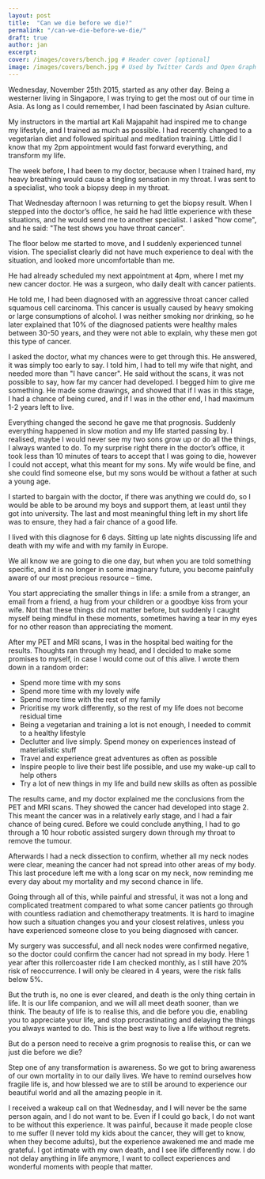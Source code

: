```yaml
---
layout: post
title:  "Can we die before we die?"
permalink: "/can-we-die-before-we-die/"
draft: true
author: jan
excerpt:
cover: /images/covers/bench.jpg # Header cover [optional]
image: /images/covers/bench.jpg # Used by Twitter Cards and Open Graph [optional]
---
```

Wednesday, November 25th 2015, started as any other day. Being a westerner living in Singapore, I was trying to get the most out of our time in Asia. As long as I could remember, I had been fascinated by Asian culture.

My instructors in the martial art Kali Majapahit had inspired me to change my lifestyle, and I trained as much as possible. I had recently changed to a vegetarian diet and followed spiritual and meditation training. Little did I know that my 2pm appointment would fast forward everything, and transform my life.

The week before, I had been to my doctor, because when I trained hard, my heavy breathing would cause a tingling sensation in my throat. I was sent to a specialist, who took a biopsy deep in my throat.

That Wednesday afternoon I was returning to get the biopsy result. When I stepped into the doctor’s office, he said he had little experience with these situations, and he would send me to another specialist. I asked "how come", and he said: "The test shows you have throat cancer".

The floor below me started to move, and I suddenly experienced tunnel vision. The specialist clearly did not have much experience to deal with the situation, and looked more uncomfortable than me.

He had already scheduled my next appointment at 4pm, where I met my new cancer doctor. He was a surgeon, who daily dealt with cancer patients.

He told me, I had been diagnosed with an aggressive throat cancer called squamous cell carcinoma. This cancer is usually caused by heavy smoking or large consumptions of alcohol. I was neither smoking nor drinking, so he later explained that 10% of the diagnosed patients were healthy males between 30-50 years, and they were not able to explain, why these men got this type of cancer.

I asked the doctor, what my chances were to get through this. He answered, it was simply too early to say. I told him, I had to tell my wife that night, and needed more than "I have cancer". He said without the scans, it was not possible to say, how far my cancer had developed. I begged him to give me something. He made some drawings, and showed that if I was in this stage, I had a chance of being cured, and if I was in the other end, I had maximum 1-2 years left to live.

Everything changed the second he gave me that prognosis. Suddenly everything happened in slow motion and my life started passing by. I realised, maybe I would never see my two sons grow up or do all the things, I always wanted to do.
To my surprise right there in the doctor’s office, it took less than 10 minutes of tears to accept that I was going to die, however I could not accept, what this meant for my sons. My wife would be fine, and she could find someone else, but my sons would be without a father at such a young age.

I started to bargain with the doctor, if there was anything we could do, so I would be able to be around my boys and support them, at least until they got into university. The last and most meaningful thing left in my short life was to ensure, they had a fair chance of a good life.

I lived with this diagnose for 6 days. Sitting up late nights discussing life and death with my wife and with my family in Europe.

We all know we are going to die one day, but when you are told something specific, and it is no longer in some imaginary future, you become painfully aware of our most precious resource – time.

You start appreciating the smaller things in life: a smile from a stranger, an email from a friend, a hug from your children or a goodbye kiss from your wife. Not that these things did not matter before, but suddenly I caught myself being mindful in these moments, sometimes having a tear in my eyes for no other reason than appreciating the moment.

After my PET and MRI scans, I was in the hospital bed waiting for the results. Thoughts ran through my head, and I decided to make some promises to myself, in case I would come out of this alive. I wrote them down in a random order:

- Spend more time with my sons
- Spend more time with my lovely wife
- Spend more time with the rest of my family
- Prioritise my work differently, so the rest of my life does not become residual time
- Being a vegetarian and training a lot is not enough, I needed to commit to a healthy lifestyle
- Declutter and live simply. Spend money on experiences instead of materialistic stuff
- Travel and experience great adventures as often as possible
- Inspire people to live their best life possible, and use my wake-up call to help others
- Try a lot of new things in my life and build new skills as often as possible

The results came, and my doctor explained me the conclusions from the PET and MRI scans. They showed the cancer had developed into stage 2. This meant the cancer was in a relatively early stage, and I had a fair chance of being cured.
Before we could conclude anything, I had to go through a 10 hour robotic assisted surgery down through my throat to remove the tumour.

Afterwards I had a neck dissection to confirm, whether all my neck nodes were clear, meaning the cancer had not spread into other areas of my body. This last procedure left me with a long scar on my neck, now reminding me every day about my mortality and my second chance in life.

Going through all of this, while painful and stressful, it was not a long and complicated treatment compared to what some cancer patients go through with countless radiation and chemotherapy treatments. It is hard to imagine how such a situation changes you and your closest relatives, unless you have experienced someone close to you being diagnosed with cancer.

My surgery was successful, and all neck nodes were confirmed negative, so the doctor could confirm the cancer had not spread in my body. Here 1 year after this rollercoaster ride I am checked monthly, as I still have 20% risk of reoccurrence. I will only be cleared in 4 years, were the risk falls below 5%.

But the truth is, no one is ever cleared, and death is the only thing certain in life. It is our life companion, and we will all meet death sooner, than we think. The beauty of life is to realise this, and die before you die, enabling you to appreciate your life, and stop procrastinating and delaying the things you always wanted to do. This is the best way to live a life without regrets.

But do a person need to receive a grim prognosis to realise this, or can we just die before we die?

Step one of any transformation is awareness. So we got to bring awareness of our own mortality in to our daily lives. We have to remind ourselves how fragile life is, and how blessed we are to still be around to experience our beautiful world and all the amazing people in it.

I received a wakeup call on that Wednesday, and I will never be the same person again, and I do not want to be. Even if I could go back, I do not want to be without this experience. It was painful, because it made people close to me suffer (I never told my kids about the cancer, they will get to know, when they become adults), but the experience awakened me and made me grateful. I got intimate with my own death, and I see life differently now. I do not delay anything in life anymore, I want to collect experiences and wonderful moments with people that matter.